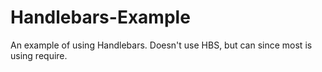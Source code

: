 Handlebars-Example
==================

An example of using Handlebars. Doesn't use HBS, but can since most is using require.